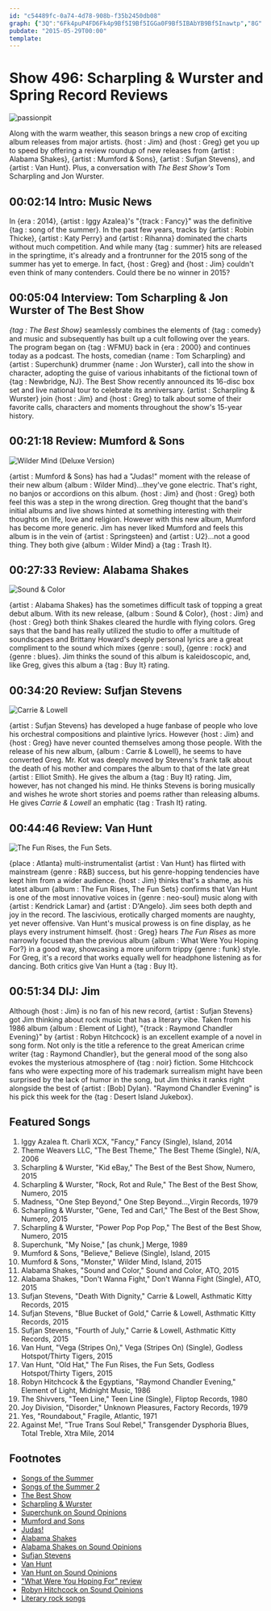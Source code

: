 ```yaml
---
id: "c54489fc-0a74-4d78-908b-f35b2450db08"
graph: {"3Q":"6Fk4puP4FD6Fk4p9Bf5I9Bf5IGGa0F9Bf5IBAbYB9Bf5Inawtp","8G":"POgMXVOzhtPVKSSVOzhtCHLDgVOzhtVOzhtsdzJrVOzhtxM2hHONF3CVOzhtPOgMXsdzJrNFhHLxM2hHPOgMXxM2hH","ZI":"XkYCfo9maJ","19X":"BE2lqBMlTxBE2lqBFxuTBE2lqeRBqrBE2lqE7Iga97qipX6cfd97qipBHm1G","1L8":"BQsAMX6cfd97qipBHm1GBADovmZ6JB","22M":"iltsnkKJyTDkkEAiltsnBDocoiltsniltsnjw2By97qipX6cfd97qipjw2ByBDocoBEwdkBDocoBL5xH97qipBHm1G","2DY":"X6cfdqYVo97Ng8KzW4v67Ng8KlnSCN7Ng8KqYVo97Ng8Kr6ZV2BHVEOr6ZV2"}
pubdate: "2015-05-29T00:00"
template: 
---
```






# Show 496: Scharpling & Wurster and Spring Record Reviews

![passionpit](https://static.soundopinions.org/images/2015/recordreview_web.jpg)

Along with the warm weather, this season brings a new crop of exciting album releases from major artists. {host : Jim} and {host : Greg} get you up to speed by offering a review roundup of new releases from {artist : Alabama Shakes}, {artist : Mumford & Sons}, {artist : Sufjan Stevens}, and {artist : Van Hunt}. Plus, a conversation with *The Best Show's* Tom Scharpling and Jon Wurster.



## 00:02:14 Intro: Music News

In {era : 2014}, {artist : Iggy Azalea}'s "{track : Fancy}" was the definitive {tag : song of the summer}. In the past few years, tracks by {artist : Robin Thicke}, {artist : Katy Perry} and {artist : Rihanna} dominated the charts without much competition. And while many {tag : summer} hits are released in the springtime, it's already and a frontrunner for the 2015 song of the summer has yet to emerge. In fact, {host : Greg} and {host : Jim} couldn't even think of many contenders. Could there be no winner in 2015?



## 00:05:04 Interview: Tom Scharpling & Jon Wurster of The Best Show

*{tag : The Best Show}* seamlessly combines the elements of {tag : comedy} and music and subsequently has built up a cult following over the years. The program began on {tag : WFMU} back in {era : 2000} and continues today as a podcast. The hosts, comedian {name : Tom Scharpling} and {artist : Superchunk} drummer {name : Jon Wurster}, call into the show in character, adopting the guise of various inhabitants of the fictional town of {tag : Newbridge, NJ}. The Best Show recently announced its 16-disc box set and live national tour to celebrate its anniversary. {artist : Scharpling & Wurster} join {host : Jim} and {host : Greg} to talk about some of their favorite calls, characters and moments throughout the show's 15-year history.



## 00:21:18 Review: Mumford & Sons

![Wilder Mind (Deluxe Version)](https://static.soundopinions.org/assets/496/ZI0.jpg)

{artist : Mumford & Sons} has had a "Judas!" moment with the release of their new album {album : Wilder Mind}...they've gone electric. That's right, no banjos or accordions on this album. {host : Jim} and {host : Greg} both feel this was a step in the wrong direction. Greg thought that the band's initial albums and live shows hinted at something interesting with their thoughts on life, love and religion. However with this new album, Mumford has become more generic. Jim has never liked Mumford and feels this album is in the vein of {artist : Springsteen} and {artist : U2}...not a good thing. They both give {album : Wilder Mind} a {tag : Trash It}.



## 00:27:33 Review: Alabama Shakes

![Sound & Color](https://static.soundopinions.org/assets/496/19X0.jpg)

{artist : Alabama Shakes} has the sometimes difficult task of topping a great debut album. With its new release, {album : Sound & Color}, {host : Jim} and {host : Greg} both think Shakes cleared the hurdle with flying colors. Greg says that the band has really utilized the studio to offer a multitude of soundscapes and Brittany Howard's deeply personal lyrics are a great compliment to the sound which mixes {genre : soul}, {genre : rock} and {genre : blues}. Jim thinks the sound of this album is kaleidoscopic, and, like Greg, gives this album a {tag : Buy It} rating.



## 00:34:20 Review: Sufjan Stevens

![Carrie & Lowell](https://static.soundopinions.org/assets/496/1L80.jpg)

{artist : Sufjan Stevens} has developed a huge fanbase of people who love his orchestral compositions and plaintive lyrics. However {host : Jim} and {host : Greg} have never counted themselves among those people. With the release of his new album, {album : Carrie & Lowell}, he seems to have converted Greg. Mr. Kot was deeply moved by Stevens's frank talk about the death of his mother and compares the album to that of the late great {artist : Elliot Smith}. He gives the album a {tag : Buy It} rating. Jim, however, has not changed his mind. He thinks Stevens is boring musically and wishes he wrote short stories and poems rather than releasing albums. He gives *Carrie & Lowell* an emphatic {tag : Trash It} rating.



## 00:44:46 Review: Van Hunt

![The Fun Rises, the Fun Sets.](https://static.soundopinions.org/assets/496/22M0.jpg)

{place : Atlanta} multi-instrumentalist {artist : Van Hunt} has flirted with mainstream {genre : R&B} success, but his genre-hopping tendencies have kept him from a wider audience. {host : Jim} thinks that's a shame, as his latest album {album : The Fun Rises, The Fun Sets} confirms that Van Hunt is one of the most innovative voices in {genre : neo-soul} music along with {artist : Kendrick Lamar} and {artist : D'Angelo}. Jim sees both depth and joy in the record. The lascivious, erotically charged moments are naughty, yet never offensive. Van Hunt's musical prowess is on fine display, as he plays every instrument himself. {host : Greg} hears *The Fun Rises* as more narrowly focused than the previous album {album : What Were You Hoping For?} in a good way, showcasing a more uniform trippy {genre : funk} style. For Greg, it's a record that works equally well for headphone listening as for dancing. Both critics give Van Hunt a {tag : Buy It}.



## 00:51:34 DIJ: Jim

Although {host : Jim} is no fan of his new record, {artist : Sufjan Stevens} got Jim thinking about rock music that has a literary vibe. Taken from his 1986 album {album : Element of Light}, "{track : Raymond Chandler Evening}" by {artist : Robyn Hitchcock} is an excellent example of a novel in song form. Not only is the title a reference to the great American crime writer {tag : Raymond Chandler}, but the general mood of the song also evokes the mysterious atmosphere of {tag : noir} fiction. Some Hitchcock fans who were expecting more of his trademark surrealism might have been surprised by the lack of humor in the song, but Jim thinks it ranks right alongside the best of {artist : [Bob] Dylan}. "Raymond Chandler Evening" is his pick this week for the {tag : Desert Island Jukebox}.



## Featured Songs

1. Iggy Azalea ft. Charli XCX, "Fancy," Fancy (Single), Island, 2014
2. Theme Weavers LLC, "The Best Theme," The Best Theme (Single), N/A, 2006
3. Scharpling & Wurster, "Kid eBay," The Best of the Best Show, Numero, 2015
4. Scharpling & Wurster, "Rock, Rot and Rule," The Best of the Best Show, Numero, 2015
5. Madness, "One Step Beyond," One Step Beyond…,Virgin Records, 1979
6. Scharpling & Wurster, "Gene, Ted and Carl," The Best of the Best Show, Numero, 2015
7. Scharpling & Wurster, "Power Pop Pop Pop," The Best of the Best Show, Numero, 2015
8. Superchunk, "My Noise," [as chunk,] Merge, 1989
9. Mumford & Sons, "Believe," Believe (Single), Island, 2015
10. Mumford & Sons, "Monster," Wilder Mind, Island, 2015
11. Alabama Shakes, "Sound and Color," Sound and Color, ATO, 2015
12. Alabama Shakes, "Don't Wanna Fight," Don't Wanna Fight (Single), ATO, 2015
13. Sufjan Stevens, "Death With Dignity," Carrie & Lowell, Asthmatic Kitty Records, 2015
14. Sufjan Stevens, "Blue Bucket of Gold," Carrie & Lowell, Asthmatic Kitty Records, 2015
15. Sufjan Stevens, "Fourth of July," Carrie & Lowell, Asthmatic Kitty Records, 2015
16. Van Hunt, "Vega (Stripes On)," Vega (Stripes On) (Single), Godless Hotspot/Thirty Tigers, 2015
17. Van Hunt, "Old Hat," The Fun Rises, the Fun Sets, Godless Hotspot/Thirty Tigers, 2015
18. Robyn Hitchcock & the Egyptians, "Raymond Chandler Evening," Element of Light, Midnight Music, 1986
19. The Shivvers, "Teen Line," Teen Line (Single), Fliptop Records, 1980
20. Joy Division, "Disorder," Unknown Pleasures, Factory Records, 1979
21. Yes, "Roundabout," Fragile, Atlantic, 1971
22. Against Me!, "True Trans Soul Rebel," Transgender Dysphoria Blues, Total Treble, Xtra Mile, 2014



## Footnotes

- [Songs of the Summer](http://uproxx.com/music/2014/05/song-of-the-summer-every-year/)
- [Songs of the Summer 2](http://www.vulture.com/2011/06/the_last_twenty_years_of_the_s.html)
- [The Best Show](http://thebestshow.net/)
- [Scharpling & Wurster](http://scharplingandwurster.com/)
- [Superchunk on Sound Opinions](http://www.soundopinions.org/show/269/)
- [Mumford and Sons](http://www.mumfordandsons.com/)
- [Judas!](https://www.youtube.com/watch?v=0ntAPh4AC-c)
- [Alabama Shakes](http://www.alabamashakes.com/)
- [Alabama Shakes on Sound Opinions](http://www.soundopinions.org/show/333/)
- [Sufjan Stevens](http://music.sufjan.com/)
- [Van Hunt](http://vanhunt.com/)
- [Van Hunt on Sound Opinions](/show/344/)
- ["What Were You Hoping For" review](/show/307/#vanhunt)
- [Robyn Hitchcock on Sound Opinions](/show/59)
- [Literary rock songs](/show/176)